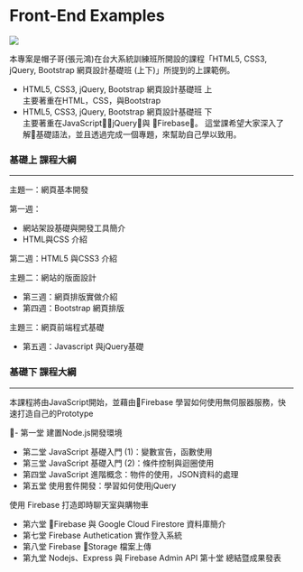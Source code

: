 # Front-End Examples

![](https://train.csie.ntu.edu.tw/images/courses/HTML.jpg)

本專案是帽子哥(張元鴻)在台大系統訓練班所開設的課程「HTML5, CSS3, jQuery, Bootstrap 網頁設計基礎班 (上下)」所提到的上課範例。

- HTML5, CSS3, jQuery, Bootstrap 網頁設計基礎班 上<br>
主要著重在HTML，CSS，與Bootstrap
- HTML5, CSS3, jQuery, Bootstrap 網頁設計基礎班 下<br>
主要著重在JavaScript，jQuery，與 Firebase。
這堂課希望大家深入了解基礎語法，並且透過完成一個專題，來幫助自己學以致用。

### 基礎上 課程大綱
---
主題一：網頁基本開發

第一週：
- 網站架設基礎與開發工具簡介
- HTML與CSS 介紹

第二週：HTML5 與CSS3 介紹

主題二：網站的版面設計

- 第三週：網頁排版實做介紹
- 第四週：Bootstrap 網頁排版

主題三：網頁前端程式基礎

- 第五週：Javascript 與jQuery基礎

### 基礎下 課程大綱
---

本課程將由JavaScript開始，並藉由Firebase 學習如何使用無伺服器服務，快速打造自己的Prototype

- 第一堂 建置Node.js開發環境
- 第二堂 JavaScript 基礎入門 (1)：變數宣告，函數使用
- 第三堂 JavaScript 基礎入門 (2)：條件控制與迴圈使用
- 第四堂 JavaScript 進階概念：物件的使用，JSON資料的處理
- 第五堂 使用套件開發：學習如何使用jQuery

使用 Firebase 打造即時聊天室與購物車

- 第六堂 Firebase 與 Google Cloud Firestore 資料庫簡介
- 第七堂 Firebase Authetication 實作登入系統
- 第八堂 Firebase Storage 檔案上傳
- 第九堂 Nodejs、Express 與 Firebase Admin API
第十堂 總結暨成果發表
